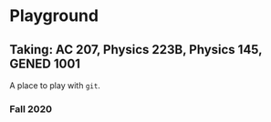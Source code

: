 # Playground
## Taking: AC 207, Physics 223B, Physics 145, GENED 1001
A place to play with `git`.

### Fall 2020
